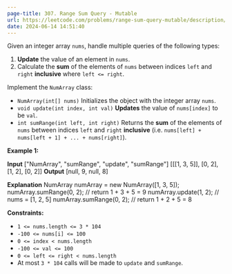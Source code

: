 ```yaml
---
page-title: 307. Range Sum Query - Mutable
url: https://leetcode.com/problems/range-sum-query-mutable/description/
date: 2024-06-14 14:51:40
---
```

Given an integer array `nums`, handle multiple queries of the following types:

1.  **Update** the value of an element in `nums`.
2.  Calculate the **sum** of the elements of `nums` between indices `left` and `right` **inclusive** where `left <= right`.

Implement the `NumArray` class:

-   `NumArray(int[] nums)` Initializes the object with the integer array `nums`.
-   `void update(int index, int val)` **Updates** the value of `nums[index]` to be `val`.
-   `int sumRange(int left, int right)` Returns the **sum** of the elements of `nums` between indices `left` and `right` **inclusive** (i.e. `nums[left] + nums[left + 1] + ... + nums[right]`).

**Example 1:**

**Input**
\["NumArray", "sumRange", "update", "sumRange"\]
\[\[\[1, 3, 5\]\], \[0, 2\], \[1, 2\], \[0, 2\]\]
**Output**
\[null, 9, null, 8\]

**Explanation**
NumArray numArray = new NumArray(\[1, 3, 5\]);
numArray.sumRange(0, 2); // return 1 + 3 + 5 = 9
numArray.update(1, 2);   // nums = \[1, 2, 5\]
numArray.sumRange(0, 2); // return 1 + 2 + 5 = 8

**Constraints:**

-   `1 <= nums.length <= 3 * 104`
-   `-100 <= nums[i] <= 100`
-   `0 <= index < nums.length`
-   `-100 <= val <= 100`
-   `0 <= left <= right < nums.length`
-   At most `3 * 104` calls will be made to `update` and `sumRange`.